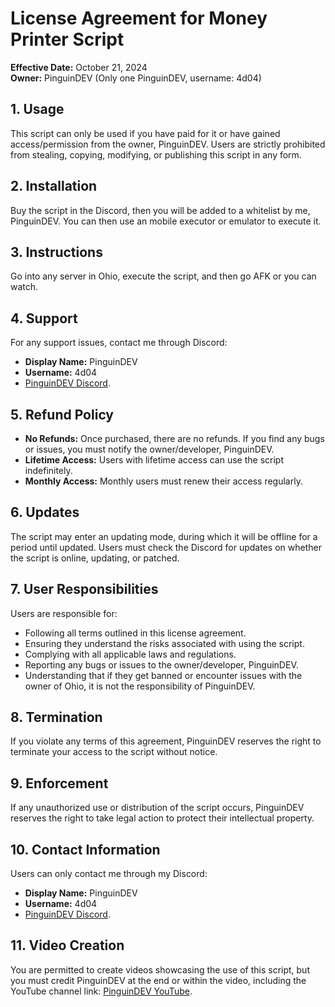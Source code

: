 # License Agreement for Money Printer Script

**Effective Date:** October 21, 2024  
**Owner:** PinguinDEV (Only one PinguinDEV, username: 4d04)

## 1. Usage
This script can only be used if you have paid for it or have gained access/permission from the owner, PinguinDEV. Users are strictly prohibited from stealing, copying, modifying, or publishing this script in any form.

## 2. Installation
Buy the script in the Discord, then you will be added to a whitelist by me, PinguinDEV. You can then use an mobile executor or emulator to execute it.

## 3. Instructions
Go into any server in Ohio, execute the script, and then go AFK or you can watch.

## 4. Support
For any support issues, contact me through Discord:
- **Display Name:** PinguinDEV
- **Username:** 4d04
- [PinguinDEV Discord](https://www.discord.gg/kB3mbvhR2C).

## 5. Refund Policy
- **No Refunds:** Once purchased, there are no refunds. If you find any bugs or issues, you must notify the owner/developer, PinguinDEV.
- **Lifetime Access:** Users with lifetime access can use the script indefinitely.
- **Monthly Access:** Monthly users must renew their access regularly.

## 6. Updates
The script may enter an updating mode, during which it will be offline for a period until updated. Users must check the Discord for updates on whether the script is online, updating, or patched.

## 7. User Responsibilities
Users are responsible for:
- Following all terms outlined in this license agreement.
- Ensuring they understand the risks associated with using the script.
- Complying with all applicable laws and regulations.
- Reporting any bugs or issues to the owner/developer, PinguinDEV.
- Understanding that if they get banned or encounter issues with the owner of Ohio, it is not the responsibility of PinguinDEV.

## 8. Termination
If you violate any terms of this agreement, PinguinDEV reserves the right to terminate your access to the script without notice.

## 9. Enforcement
If any unauthorized use or distribution of the script occurs, PinguinDEV reserves the right to take legal action to protect their intellectual property.

## 10. Contact Information
Users can only contact me through my Discord:
- **Display Name:** PinguinDEV
- **Username:** 4d04
- [PinguinDEV Discord](https://www.discord.gg/kB3mbvhR2C).

## 11. Video Creation
You are permitted to create videos showcasing the use of this script, but you must credit PinguinDEV at the end or within the video, including the YouTube channel link: [PinguinDEV YouTube](https://www.youtube.com/@PinguinDevXYZ).
